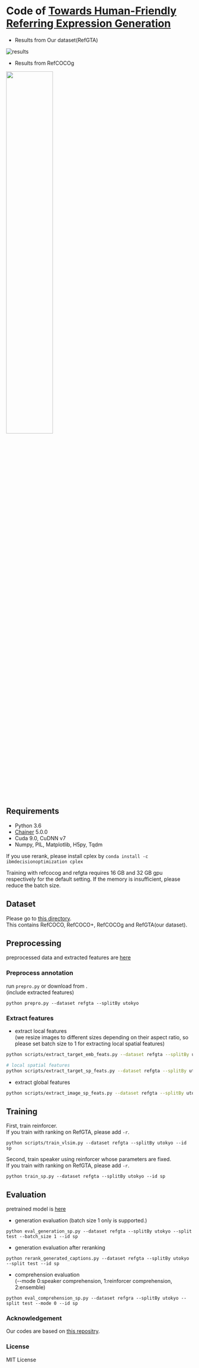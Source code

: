 # Code of [Towards Human-Friendly Referring Expression Generation](https://arxiv.org/abs/1811.12104)
- Results from Our dataset(RefGTA)

![results](https://raw.githubusercontent.com/mikittt/Human_Friendly_REG/master/demo/fig1.png)

- Results from RefCOCOg

<img src="https://raw.githubusercontent.com/mikittt/Human_Friendly_REG/master/demo/fig2.png" width="50%">


## Requirements

- Python 3.6 
- [Chainer](https://github.com/chainer/chainer) 5.0.0
- Cuda 9.0, CuDNN v7
- Numpy, PIL, Matplotlib, H5py, Tqdm  

If you use rerank, please install cplex by ``conda install -c ibmdecisionoptimization cplex``

Training with refcocog and refgta requires 16 GB and 32 GB gpu respectively for the default setting.
If the memory is insufficient, please reduce the batch size.

## Dataset

Please go to [this directory](https://github.com/mikittt/Human_Friendly_REG/tree/master/pyutils/refer2/).  
This contains RefCOCO, RefCOCO+, RefCOCOg and RefGTA(our dataset).


## Preprocessing
preprocessed data and extracted features are [here](https://drive.google.com/open?id=1j6kmPq3_RROGO8plICmN6kjM1DCrq_-k)

### Preprocess annotation
run ``prepro.py`` or download from .  
(include extracted features)
```
python prepro.py --dataset refgta --splitBy utokyo
```

### Extract features

- extract local features  
(we resize images to different sizes depending on their aspect ratio, so please set batch size to 1 for extracting local spatial features)

```bash
python scripts/extract_target_emb_feats.py --dataset refgta --splitBy utokyo --batch_sizze 64

# local spatial features
python scripts/extract_target_sp_feats.py --dataset refgta --splitBy utokyo --batch_size 1
```

- extract global features
```bash
python scripts/extract_image_sp_feats.py --dataset refgta --splitBy utokyo --batch_size 64
```

## Training

First, train reinforcer.  
If you train with ranking on RefGTA, please add ``-r``.
```
python scripts/train_vlsim.py --dataset refgta --splitBy utokyo --id sp
```

Second, train speaker using reinforcer whose parameters are fixed.  
If you train with ranking on RefGTA, please add ``-r``.
```
python train_sp.py --dataset refgta --splitBy utokyo --id sp
```

## Evaluation

pretrained model is [here](https://drive.google.com/open?id=1sEhePkoIqlzDcAPNFubfH9OODS6yZYkj)


- generation evaluation (batch size 1 only is supported.)
```
python eval_generation_sp.py --dataset refgta --splitBy utokyo --split test --batch_size 1 --id sp
```

- generation evaluation after reranking
```
python rerank_generated_captions.py --dataset refgta --splitBy utokyo --split test --id sp
```

- comprehension evaluation  
(--mode 0:speaker comprehension, 1:reinforcer comprehension, 2:ensemble)
```
python eval_comprehension_sp.py --dataset refgra --splitBy utokyo --split test --mode 0 --id sp
```

### Acknowledgement
Our codes are based on [this repositry](https://github.com/lichengunc/speaker_listener_reinforcer).

### License
MIT License
